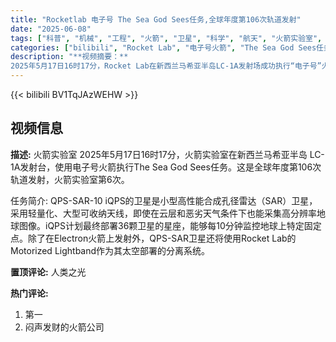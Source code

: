 ```yaml
---
title: "Rocketlab 电子号 The Sea God Sees任务,全球年度第106次轨道发射"
date: "2025-06-08"
tags: ["科普", "机械", "工程", "火箭", "卫星", "科学", "航天", "火箭实验室", "电子号"]
categories: ["bilibili", "Rocket Lab", "电子号火箭", "The Sea God Sees任务"]
description: "**视频摘要：**  
2025年5月17日16时17分，Rocket Lab在新西兰马希亚半岛LC-1A发射场成功执行“电子号”火箭第6次年度任务——“The Sea God Sees”，助力全球本年度第106次轨道发射。本次任务搭载iQPS-SAR-10卫星，该星采用轻量化设计与可收纳大型天线，具备全天候高分辨率地球观测能力，未来将与36颗同类型卫星组成星座，实现对全球特定区域每10分钟一次的高频监测。任务中还首次应用Rocket Lab自主研发的Motorized Lightband分离系统，进一步优化了卫星部署效率。"
---
```


{{< bilibili BV1TqJAzWEHW >}}

## 视频信息

**描述:**
火箭实验室
2025年5月17日16时17分，火箭实验室在新西兰马希亚半岛 LC-1A发射台，使用电子号火箭执行The Sea God Sees任务。这是全球年度第106次轨道发射，火箭实验室第6次。

任务简介:
QPS-SAR-10
iQPS的卫星是小型高性能合成孔径雷达（SAR）卫星，采用轻量化、大型可收纳天线，即使在云层和恶劣天气条件下也能采集高分辨率地球图像。iQPS计划最终部署36颗卫星的星座，能够每10分钟监控地球上特定固定点。除了在Electron火箭上发射外，QPS-SAR卫星还将使用Rocket Lab的Motorized Lightband作为其太空部署的分离系统。

**置顶评论:**
人类之光

**热门评论:**
1. 第一
2. 闷声发财的火箭公司
